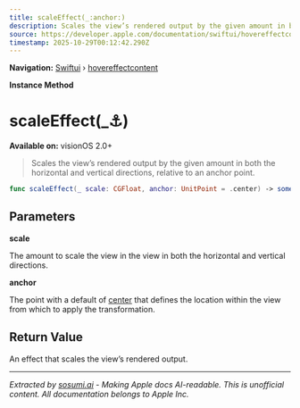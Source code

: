 ```yaml
---
title: scaleEffect(_:anchor:)
description: Scales the view’s rendered output by the given amount in both the horizontal and vertical directions, relative to an anchor point.
source: https://developer.apple.com/documentation/swiftui/hovereffectcontent/scaleeffect(_:anchor:)
timestamp: 2025-10-29T00:12:42.290Z
---
```


**Navigation:** [Swiftui](/documentation/swiftui) › [hovereffectcontent](/documentation/swiftui/hovereffectcontent)

**Instance Method**

# scaleEffect(_:anchor:)

**Available on:** visionOS 2.0+

> Scales the view’s rendered output by the given amount in both the horizontal and vertical directions, relative to an anchor point.

```swift
func scaleEffect(_ scale: CGFloat, anchor: UnitPoint = .center) -> some HoverEffectContent
```

## Parameters

**scale**

The amount to scale the view in the view in both the horizontal and vertical directions.



**anchor**

The point with a default of [center](/documentation/swiftui/unitpoint/center) that defines the location within the view from which to apply the transformation.



## Return Value

An effect that scales the view’s rendered output.

---

*Extracted by [sosumi.ai](https://sosumi.ai) - Making Apple docs AI-readable.*
*This is unofficial content. All documentation belongs to Apple Inc.*
